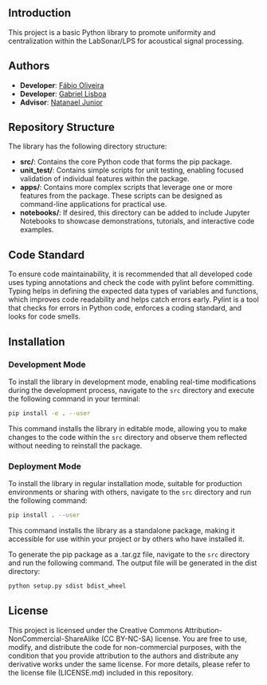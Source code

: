 ## Introduction
This project is a basic Python library to promote uniformity and centralization within the LabSonar/LPS for acoustical signal processing. 

## Authors
- **Developer**: [Fábio Oliveira](https://github.com/obs-fabio)
- **Developer**: [Gabriel Lisboa](https://github.com/gabrielhblisboa)
- **Advisor**: [Natanael Junior](https://github.com/natmourajr/natmourajr)

## Repository Structure

The library has the following directory structure:

- **src/**: Contains the core Python code that forms the pip package.
- **unit_test/**: Contains simple scripts for unit testing, enabling focused validation of individual features within the package.
- **apps/**: Contains more complex scripts that leverage one or more features from the package. These scripts can be designed as command-line applications for practical use.
- **notebooks/**: If desired, this directory can be added to include Jupyter Notebooks to showcase demonstrations, tutorials, and interactive code examples.


## Code Standard
To ensure code maintainability, it is recommended that all developed code uses typing annotations and check the code with pylint before committing.
Typing helps in defining the expected data types of variables and functions, which improves code readability and helps catch errors early.
Pylint is a tool that checks for errors in Python code, enforces a coding standard, and looks for code smells.

## Installation

### Development Mode
To install the library in development mode, enabling real-time modifications during the development process, navigate to the `src` directory and execute the following command in your terminal:
```bash
pip install -e . --user
```
This command installs the library in editable mode, allowing you to make changes to the code within the `src` directory and observe them reflected without needing to reinstall the package.

### Deployment Mode
To install the library in regular installation mode, suitable for production environments or sharing with others, navigate to the `src` directory and run the following command:
```bash
pip install . --user
```

This command installs the library as a standalone package, making it accessible for use within your project or by others who have installed it.

To generate the pip package as a .tar.gz file, navigate to the `src` directory and run the following command. The output file will be generated in the dist directory:
```bash
python setup.py sdist bdist_wheel
```

## License

This project is licensed under the Creative Commons Attribution-NonCommercial-ShareAlike (CC BY-NC-SA) license. You are free to use, modify, and distribute the code for non-commercial purposes, with the condition that you provide attribution to the authors and distribute any derivative works under the same license. For more details, please refer to the license file (LICENSE.md) included in this repository.
